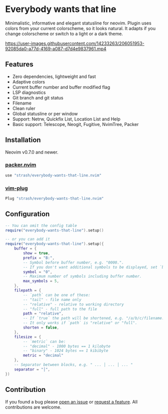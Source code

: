 # Everybody wants that line
Minimalistic, informative and elegant statusline for neovim.
Plugin uses colors from your current colorscheme, so it looks natural.
It adapts if you change colorscheme or switch to a light or a dark theme.

https://user-images.githubusercontent.com/14233263/206051953-92085da0-a77d-4169-a087-d7d4e9837961.mp4

## Features
- Zero dependencies, lightweight and fast
- Adaptive colors
- Current buffer number and buffer modified flag
- LSP diagnostics
- Git branch and git status
- Filename
- Clean ruler
- Global statusline or per window
- Support: Netrw, Quickfix List, Location List and Help
- Basic support: Telescope, Neogit, Fugitive, NvimTree, Packer

## Installation
Neovim v0.7.0 and newer.

### [packer.nvim](https://github.com/wbthomason/packer.nvim)
```lua
use "strash/everybody-wants-that-line.nvim"
```
### [vim-plug](https://github.com/junegunn/vim-plug)
```lua
Plug "strash/everybody-wants-that-line.nvim"
```

## Configuration
```lua
-- You can omit the config table
require("everybody-wants-that-line").setup()

-- or you can add it
require("everybody-wants-that-line").setup({
	buffer = {
		show = true,
		prefix = "B:",
		-- Symbol before buffer number, e.g. "0000.".
		-- If you don't want additional symbols to be displayed, set `buffer.max_symbols = 0`.
		symbol = "0",
		-- Maximum number of symbols including buffer number.
		max_symbols = 5,
	},
	filepath = {
		-- `path` can be one of these:
		-- "tail" - file name only
		-- "relative" - relative to working directory
		-- "full" - full path to the file
		path = "relative",
		-- If `true` the path will be shortened, e.g. "/a/b/c/filename.lua".
		-- It only works if `path` is "relative" or "full".
		shorten = false,
	},
	filesize = {
		-- `metric` can be:
		-- "decimal" - 1000 bytes == 1 kilobyte
		-- "binary" - 1024 bytes == 1 kibibyte
		metric = "decimal"
	},
	-- Separator between blocks, e.g. " ... │ ... │ ... "
	separator = "│",
})
```

## Contribution
If you found a bug please [open an issue](https://github.com/strash/everybody-wants-that-line.nvim/issues/new?assignees=&labels=bug&template=bug_report.md&title=) or [request a feature](https://github.com/strash/everybody-wants-that-line.nvim/issues/new?assignees=&labels=enhancement&template=feature_request.md&title=). All contributions are welcome.

